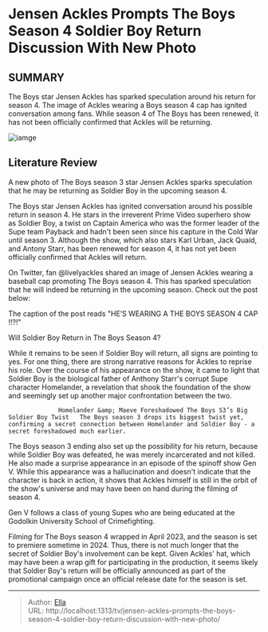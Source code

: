 # Jensen Ackles Prompts The Boys Season 4 Soldier Boy Return Discussion With New Photo


## SUMMARY 



  The Boys star Jensen Ackles has sparked speculation around his return for season 4.   The image of Ackles wearing a Boys season 4 cap has ignited conversation among fans.   While season 4 of The Boys has been renewed, it has not been officially confirmed that Ackles will be returning.  

![iamge](https://static1.srcdn.com/wordpress/wp-content/uploads/2024/01/jensen-ackles-as-soldier-boy-in-the-boys-season-3.jpg)

## Literature Review
A new photo of The Boys season 3 star Jensen Ackles sparks speculation that he may be returning as Soldier Boy in the upcoming season 4.




The Boys star Jensen Ackles has ignited conversation around his possible return in season 4. He stars in the irreverent Prime Video superhero show as Soldier Boy, a twist on Captain America who was the former leader of the Supe team Payback and hadn&#39;t been seen since his capture in the Cold War until season 3. Although the show, which also stars Karl Urban, Jack Quaid, and Antony Starr, has been renewed for season 4, it has not yet been officially confirmed that Ackles will return.




On Twitter, fan @livelyackles shared an image of Jensen Ackles wearing a baseball cap promoting The Boys season 4. This has sparked speculation that he will indeed be returning in the upcoming season. Check out the post below:


 

The caption of the post reads &#34;HE’S WEARING A THE BOYS SEASON 4 CAP !!?!&#34;


 Will Soldier Boy Return in The Boys Season 4? 
          

While it remains to be seen if Soldier Boy will return, all signs are pointing to yes. For one thing, there are strong narrative reasons for Ackles to reprise his role. Over the course of his appearance on the show, it came to light that Soldier Boy is the biological father of Anthony Starr&#39;s corrupt Supe character Homelander, a revelation that shook the foundation of the show and seemingly set up another major confrontation between the two.




                  Homelander &amp; Maeve Foreshadowed The Boys S3’s Big Soldier Boy Twist   The Boys season 3 drops its biggest twist yet, confirming a secret connection between Homelander and Soldier Boy - a secret foreshadowed much earlier.    

The Boys season 3 ending also set up the possibility for his return, because while Soldier Boy was defeated, he was merely incarcerated and not killed. He also made a surprise appearance in an episode of the spinoff show Gen V. While this appearance was a hallucination and doesn&#39;t indicate that the character is back in action, it shows that Ackles himself is still in the orbit of the show&#39;s universe and may have been on hand during the filming of season 4.



Gen V follows a class of young Supes who are being educated at the Godolkin University School of Crimefighting.




Filming for The Boys season 4 wrapped in April 2023, and the season is set to premiere sometime in 2024. Thus, there is not much longer that the secret of Soldier Boy&#39;s involvement can be kept. Given Ackles&#39; hat, which may have been a wrap gift for participating in the production, it seems likely that Soldier Boy&#39;s return will be officially announced as part of the promotional campaign once an official release date for the season is set.






---

> Author: [Ella](https://instagram.hk.cn/)  
> URL: http://localhost:1313/tv/jensen-ackles-prompts-the-boys-season-4-soldier-boy-return-discussion-with-new-photo/  

